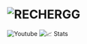  # ![RECHERGG](https://cdn.discordapp.com/emojis/1021121065990234263.webp?size=96&quality=lossless)
  
![Youtube](https://youtube-stats-card.vercel.app/api?channelid=UCk017SA5PcXeyKoVmX8tuRg&layout=extruded&theme=radical) ![📈 Stats](https://github-readme-stats.vercel.app/api?username=rechergg&show_icons=true&theme=radical)
